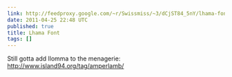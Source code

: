 ```yaml
---
link: http://feedproxy.google.com/~r/Swissmiss/~3/dCjST84_5nY/lhama-font.html
date: 2011-04-25 22:48 UTC
published: true
title: Lhama Font
tags: []
---
```


Still gotta add llomma to the menagerie: <a href="http://www.island94.org/tag/amperlamb/">http://www.island94.org/tag/amperlamb/</a>
